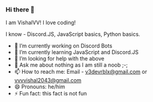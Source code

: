 ### Hi there 👋
I am VishalVV! I love coding!

I know - Discord.JS, JavaScript basics, Python basics.

- 🔭 I’m currently working on Discord Bots
- 🌱 I’m currently learning JavaScript and Discord.JS
- 🤔 I’m looking for help with the above
- 💬 Ask me about nothing as I am still a noob ;-;
- 📫 How to reach me: Email - v3devrblx@gmail.com or vvvvishal2043@gmail.com 
- 😄 Pronouns: he/him
- ⚡ Fun fact: this fact is not fun
<!--
**VishalVV4H/VishalVV4H** is a ✨ _special_ ✨ repository because its `README.md` (this file) appears on your GitHub profile.

Here are some ideas to get you started:

- 🔭 I’m currently working on ...
- 🌱 I’m currently learning ...
- 👯 I’m looking to collaborate on ...
- 🤔 I’m looking for help with ...
- 💬 Ask me about ...
- 📫 How to reach me: ...
- 😄 Pronouns: ...
- ⚡ Fun fact: ...
-->
